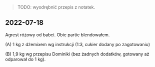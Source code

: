 > TODO: wyodrębnić przepis z notatek.

2022-07-18
----------

Agrest różowy od babci. Obie partie blendowałem.

(A) 1 kg z dżemixem wg instrukcji (1:3, cukier dodany po zagotowaniu)

(B) 1,9 kg wg przepisu Dominiki (bez żadnych dodatków, gotowany aż odparował do 1 kg).
